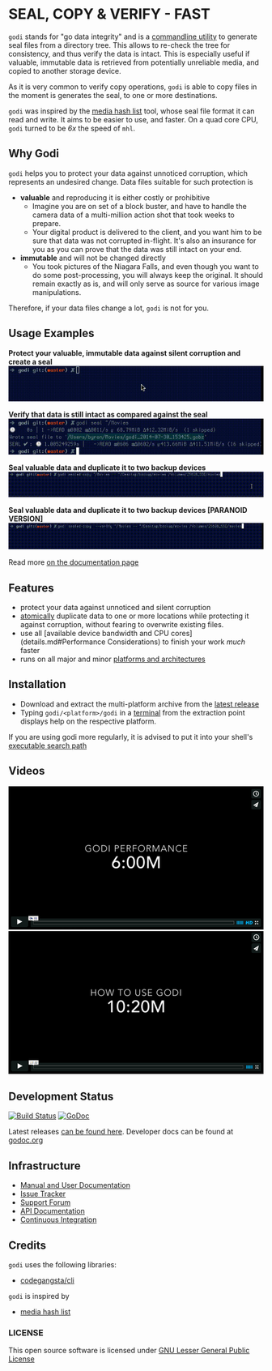 # SEAL, COPY & VERIFY - FAST

`godi` stands for "go data integrity" and is a [commandline utility](http://en.wikipedia.org/wiki/Command-line_interface) to generate seal files from a directory tree. This allows to re-check the tree for consistency, and thus verify the data is intact. This is especially useful if valuable, immutable data is retrieved from potentially unreliable media, and copied to another storage device.

As it is very common to verify copy operations, `godi` is able to copy files in the moment is generates the seal, to one or more destinations.

`godi` was inspired by the [media hash list](http://mediahashlist.org) tool, whose seal file format it can read and write. It aims to be easier to use, and faster. On a quad core CPU, `godi` turned to be *6x* the speed of `mhl`.

## Why Godi

`godi` helps you to protect your data against unnoticed corruption, which represents an undesired change. Data files suitable for such protection is

* **valuable** and reproducing it is either costly or prohibitive
    + Imagine you are on set of a block buster, and have to handle the camera data of a multi-million action shot that took weeks to prepare.
    + Your digital product is delivered to the client, and you want him to be sure that data was not corrupted in-flight. It's also an insurance for you as you can prove that the data was still intact on your end.
* **immutable** and will not be changed directly
    + You took pictures of the Niagara Falls, and even though you want to do some post-processing, you will always keep the original. It should remain exactly as is, and will only serve as source for various image manipulations.

Therefore, if your data files change a lot, `godi` is not for you.

## Usage Examples

**Protect your valuable, immutable data against silent corruption and create a seal**
![seal](https://raw.githubusercontent.com/Byron/godi/web-resources/lib/gif/godi_seal.mov.gif)

**Verify that data is still intact as compared against the seal**
![verify](https://raw.githubusercontent.com/Byron/godi/web-resources/lib/gif/godi_verify.mov.gif)


**Seal valuable data and duplicate it to two backup devices**
![sealed-copy](https://raw.githubusercontent.com/Byron/godi/web-resources/lib/gif/godi_sealed-copy.mov.gif)

**Seal valuable data and duplicate it to two backup devices [PARANOID VERSION]**
![sealed-copy-verify](https://raw.githubusercontent.com/Byron/godi/web-resources/lib/gif/godi_sealed-copy-verify.mov.gif)

Read more [on the documentation page](http://byron.github.io/godi)

## Features

* protect your data against unnoticed and silent corruption
* [atomically](http://en.wikipedia.org/wiki/Atomic_operation) duplicate data to one or more locations while protecting it against corruption, without fearing to overwrite existing files.
* use all [available device bandwidth and CPU cores](details.md#Performance Considerations) to finish your work *much* faster
* runs on all major and minor [platforms and architectures](http://golang.org/doc/install#requirements)

## Installation

* Download and extract the multi-platform archive from the [latest release](https://github.com/Byron/godi/releases)
* Typing `godi/<platform>/godi` in a [terminal](http://en.wikipedia.org/wiki/Terminal_emulator) from the extraction point displays help on the respective platform.

If you are using godi more regularly, it is advised to put it into your shell's [executable search path](http://en.wikipedia.org/wiki/PATH_(variable))

## Videos

[![Godi Performance Video](https://raw.githubusercontent.com/Byron/godi/web-resources/lib/png/godi_performance-thumb.png)](https://vimeo.com/102326726)
[![Godi Usage Video](https://raw.githubusercontent.com/Byron/godi/web-resources/lib/png/godi_usage-thumb.png)](http://vimeo.com/user3503356/godi-usage)

## Development Status

[![Build Status](https://travis-ci.org/Byron/godi.svg?branch=master)](https://travis-ci.org/Byron/godi)
[![GoDoc](https://godoc.org/github.com/Byron/godi?status.png)](http://godoc.org/github.com/Byron/godi)

Latest releases [can be found here](https://github.com/Byron/godi/releases).
Developer docs can be found at [godoc.org](http://godoc.org/github.com/Byron/godi)

## Infrastructure

* [Manual and User Documentation](http://byron.github.io/godi)
* [Issue Tracker](https://github.com/Byron/godi/issues)
* [Support Forum](https://groups.google.com/forum/#!forum/go-data-integrity)
* [API Documentation](http://godoc.org/github.com/Byron/godi)
* [Continuous Integration](https://travis-ci.org/Byron/godi)

## Credits

`godi` uses the following libraries:

* [codegangsta/cli](https://github.com/codegangsta/cli)

`godi` is inspired by

* [media hash list](http://mediahashlist.org)

### LICENSE

This open source software is licensed under [GNU Lesser General Public License](https://github.com/Byron/godi/blob/master/LICENSE.md)
